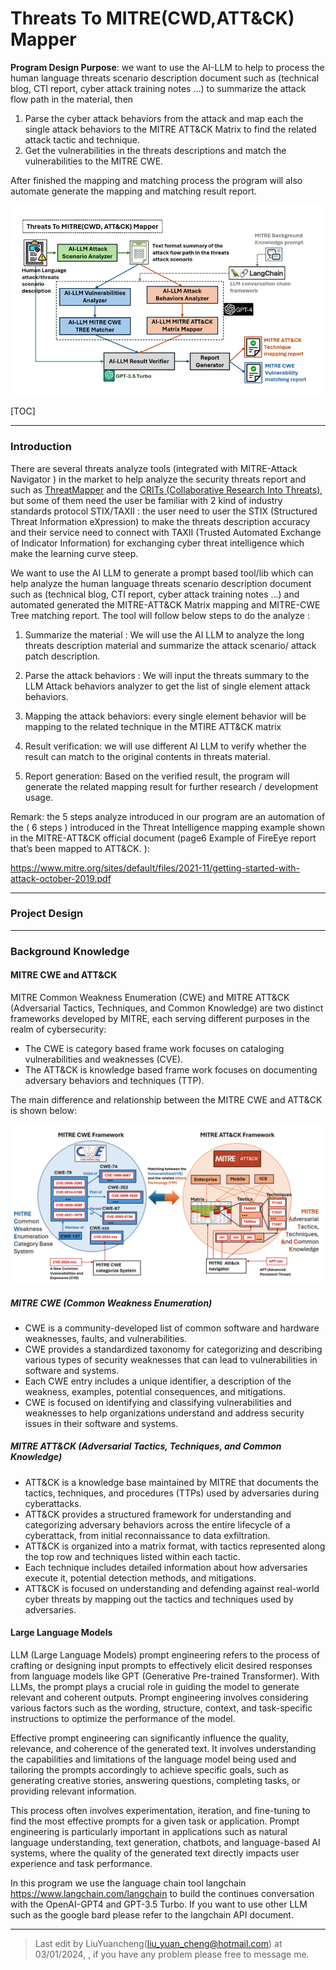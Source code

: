 # Threats To MITRE(CWD,ATT&CK) Mapper

**Program Design Purpose**: we want to use the AI-LLM to help to process the human language threats scenario description document such as (technical blog, CTI report, cyber attack training notes ...) to summarize the attack flow path in the material, then

1. Parse the cyber attack behaviors from the attack and map each the single attack behaviors to the MITRE ATT&CK Matrix to find the related attack tactic and technique.   
2. Get the vulnerabilities in the threats descriptions and match the vulnerabilities  to the MITRE CWE. 

After finished the mapping and matching process the program will also automate generate the mapping and matching result report.

![](doc/img/projectView.png)



[TOC]

------

### Introduction

There are several threats analyze tools (integrated with MITRE-Attack Navigator ) in the market to help analyze the security threats report and such as [ThreatMapper](https://www.deepfence.io/threatmapper) and the [CRITs (Collaborative Research Into Threats)](https://crits.github.io/), but some of them need the user be familiar with 2 kind of  industry standards protocol STIX/TAXII : the user need to user the STIX (Structured Threat Information eXpression) to make the threats description accuracy and their service need to connect with TAXII (Trusted Automated Exchange of Indicator Information) for exchanging cyber threat intelligence which make the learning curve steep. 

We want to use the AI LLM to generate a prompt based tool/lib which can help analyze the human language threats scenario description document such as (technical blog, CTI report, cyber attack training notes ...) and automated generated the MITRE-ATT&CK Matrix mapping and MITRE-CWE Tree matching report. The tool will follow below steps to do the analyze : 

1. Summarize the material : We will use the AI LLM to analyze the long threats description material and summarize the attack scenario/ attack patch description. 

2. Parse the attack behaviors : We will input the threats summary to the LLM Attack behaviors analyzer to get the list of single element attack behaviors. 

3. Mapping the attack behaviors: every single element behavior will be mapping to the related technique in the MTIRE ATT&CK matrix

4. Result verification: we will use different AI LLM to verify whether the result can match to the original contents in threats material. 

5. Report generation: Based on the verified result, the program will generate the related mapping result for further research / development usage. 

   

Remark: the 5 steps analyze introduced in our program are an automation of the ( 6 steps ) introduced in the Threat Intelligence mapping example shown in the  MITRE-ATT&CK official document (page6 Example of FireEye report that’s been mapped to ATT&CK. ): 

https://www.mitre.org/sites/default/files/2021-11/getting-started-with-attack-october-2019.pdf



------

### Project Design 









------

### Background Knowledge



#### MITRE CWE and ATT&CK

MITRE Common Weakness Enumeration (CWE) and MITRE ATT&CK (Adversarial Tactics, Techniques, and Common Knowledge) are two distinct frameworks developed by MITRE, each serving different purposes in the realm of cybersecurity:

- The CWE is category based frame work focuses on cataloging vulnerabilities and weaknesses (CVE). 
- The ATT&CK is knowledge based frame work focuses on documenting adversary behaviors and techniques (TTP).

The main difference and relationship between the MITRE CWE and ATT&CK is shown below:

![](doc/img/relationDiagram.png)

##### MITRE CWE (Common Weakness Enumeration)

- CWE is a community-developed list of common software and hardware weaknesses, faults, and vulnerabilities.
- CWE provides a standardized taxonomy for categorizing and describing various types of security weaknesses that can lead to vulnerabilities in software and systems.
- Each CWE entry includes a unique identifier, a description of the weakness, examples, potential consequences, and mitigations.
- CWE is focused on identifying and classifying vulnerabilities and weaknesses to help organizations understand and address security issues in their software and systems.

##### MITRE ATT&CK (Adversarial Tactics, Techniques, and Common Knowledge)

- ATT&CK is a knowledge base maintained by MITRE that documents the tactics, techniques, and procedures (TTPs) used by adversaries during cyberattacks.
- ATT&CK provides a structured framework for understanding and categorizing adversary behaviors across the entire lifecycle of a cyberattack, from initial reconnaissance to data exfiltration.
- ATT&CK is organized into a matrix format, with tactics represented along the top row and techniques listed within each tactic.
- Each technique includes detailed information about how adversaries execute it, potential detection methods, and mitigations.
- ATT&CK is focused on understanding and defending against real-world cyber threats by mapping out the tactics and techniques used by adversaries.



#### Large Language Models

LLM (Large Language Models) prompt engineering refers to the process of crafting or designing input prompts to effectively elicit desired responses from language models like GPT (Generative Pre-trained Transformer). With LLMs, the prompt plays a crucial role in guiding the model to generate relevant and coherent outputs. Prompt engineering involves considering various factors such as the wording, structure, context, and task-specific instructions to optimize the performance of the model.

Effective prompt engineering can significantly influence the quality, relevance, and coherence of the generated text. It involves understanding the capabilities and limitations of the language model being used and tailoring the prompts accordingly to achieve specific goals, such as generating creative stories, answering questions, completing tasks, or providing relevant information.

This process often involves experimentation, iteration, and fine-tuning to find the most effective prompts for a given task or application. Prompt engineering is particularly important in applications such as natural language understanding, text generation, chatbots, and language-based AI systems, where the quality of the generated text directly impacts user experience and task performance.

In this program we use the language chain tool langchain https://www.langchain.com/langchain to build the continues conversation with the OpenAI-GPT4 and GPT-3.5 Turbo. If you want to use other LLM such as the google bard please refer to the langchain API document. 





------

> Last edit by LiuYuancheng(liu_yuan_cheng@hotmail.com) at 03/01/2024, , if you have any problem please free to message me.











